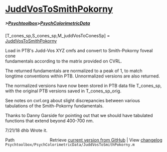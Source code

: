 # [JuddVosToSmithPokorny](JuddVosToSmithPokorny)
##### >[Psychtoolbox](Psychtoolbox)>[PsychColorimetricData](PsychColorimetricData)

[T\_cones\_sp,S\_cones\_sp,M\_juddVosToConesSp] = [JuddVosToSmithPokorny](JuddVosToSmithPokorny)  
  
Load in PTB's Judd-Vos XYZ cmfs and convert to Smith-Pokorny foveal cone  
fundamentals according to the matrix provided on CVRL.    
  
The returned fundamentals are normalized to a peak of 1, to match  
longtime conventions within PTB. Unnormalized versions are also returned.  
  
The normalized versions have now been stored in PTB data file T\_cones\_sp,  
with the original PTB versions saved in T\_cones\_sp\_orig.  
  
See notes on cvrl.org about slight discrepancies between various  
tabulations of the Smith-Pokorny fundamentals.  
  
Thanks to Danny Garside for pointing out that we should have tabulated  
functions that extend beyond 400-700 nm.  
  
7/21/18  dhb  Wrote it.  




<div class="code_header" style="text-align:right;">
  <span style="float:left;">Path&nbsp;&nbsp;</span> <span class="counter">Retrieve <a href=
  "https://raw.github.com/Psychtoolbox-3/Psychtoolbox-3/beta/Psychtoolbox/PsychColorimetricData/JuddVosToSmithPokorny.m">current version from GitHub</a> | View <a href=
  "https://github.com/Psychtoolbox-3/Psychtoolbox-3/commits/beta/Psychtoolbox/PsychColorimetricData/JuddVosToSmithPokorny.m">changelog</a></span>
</div>
<div class="code">
  <code>Psychtoolbox/PsychColorimetricData/JuddVosToSmithPokorny.m</code>
</div>

